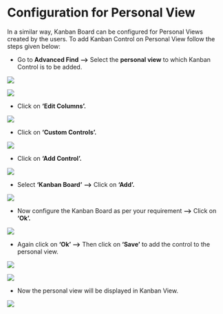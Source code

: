 # Configuration for Personal View

In a similar way, Kanban Board can be configured for Personal Views created by the users. To add Kanban Control on Personal View follow the steps given below:

* Go to **Advanced Find** **-->** Select the **personal view** to which Kanban Control is to be added.

![](<../../.gitbook/assets/Personal View\_1.png>)

![](<../../.gitbook/assets/Personal View\_13.png>)

* Click on **‘Edit Columns’.**

![](<../../.gitbook/assets/Personal View\_5.png>)

* Click on **‘Custom Controls’.**

![](<../../.gitbook/assets/Personal View\_6.png>)

* Click on **‘Add Control’.**

![](<../../.gitbook/assets/Personal View\_7.png>)

* Select **‘Kanban Board’** **-->** Click on **‘Add’.**

![](<../../.gitbook/assets/Personal View\_8.png>)

* Now configure the Kanban Board as per your requirement **-->** Click on **‘Ok’.**

![](<../../.gitbook/assets/Personal View\_9.png>)

* Again click on **‘Ok’ -->** Then click on **‘Save’** to add the control to the personal view.

![](<../../.gitbook/assets/Personal View\_10.png>)

![](<../../.gitbook/assets/Personal View\_11.png>)

* Now the personal view will be displayed in Kanban View.

![](<../../.gitbook/assets/Personal View\_14.png>)
